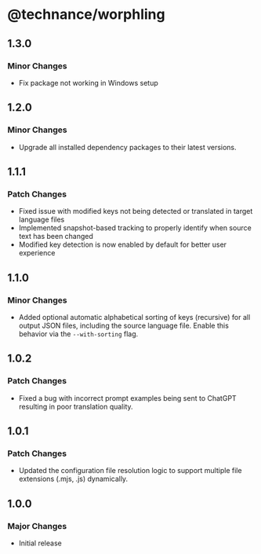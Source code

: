 # @technance/worphling

## 1.3.0

### Minor Changes

-   Fix package not working in Windows setup

## 1.2.0

### Minor Changes

-   Upgrade all installed dependency packages to their latest versions.

## 1.1.1

### Patch Changes

-   Fixed issue with modified keys not being detected or translated in target language files
-   Implemented snapshot-based tracking to properly identify when source text has been changed
-   Modified key detection is now enabled by default for better user experience

## 1.1.0

### Minor Changes

-   Added optional automatic alphabetical sorting of keys (recursive) for all output JSON files, including the source language file. Enable this behavior via the `--with-sorting` flag.

## 1.0.2

### Patch Changes

-   Fixed a bug with incorrect prompt examples being sent to ChatGPT resulting in poor translation quality.

## 1.0.1

### Patch Changes

-   Updated the configuration file resolution logic to support multiple file extensions (.mjs, .js) dynamically.

## 1.0.0

### Major Changes

-   Initial release
